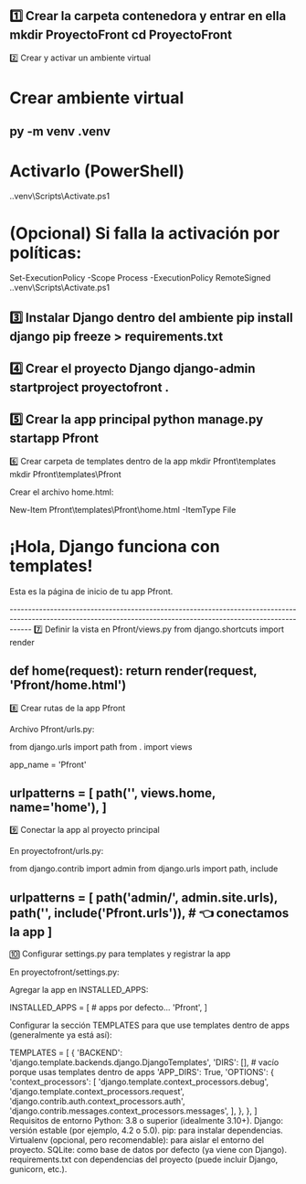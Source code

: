 1️⃣ Crear la carpeta contenedora y entrar en ella
mkdir ProyectoFront
cd ProyectoFront
------------------------------------------------------------------------------------------------------------------------------------------------------------------
2️⃣ Crear y activar un ambiente virtual
# Crear ambiente virtual
py -m venv .venv
------------------------------------------------------------------------------------------------------------------------------------------------------------------
# Activarlo (PowerShell)
.\.venv\Scripts\Activate.ps1

# (Opcional) Si falla la activación por políticas:
Set-ExecutionPolicy -Scope Process -ExecutionPolicy RemoteSigned
.\.venv\Scripts\Activate.ps1

3️⃣ Instalar Django dentro del ambiente
pip install django
pip freeze > requirements.txt
------------------------------------------------------------------------------------------------------------------------------------------------------------------
4️⃣ Crear el proyecto Django
django-admin startproject proyectofront .
------------------------------------------------------------------------------------------------------------------------------------------------------------------
5️⃣ Crear la app principal
python manage.py startapp Pfront
------------------------------------------------------------------------------------------------------------------------------------------------------------------
6️⃣ Crear carpeta de templates dentro de la app
mkdir Pfront\templates
mkdir Pfront\templates\Pfront

Crear el archivo home.html:

New-Item Pfront\templates\Pfront\home.html -ItemType File

<!DOCTYPE html>
<html lang="es">
<head>
  <meta charset="UTF-8">
  <title>Inicio ProyectoFront</title>
</head>
<body>
  <h1>¡Hola, Django funciona con templates!</h1>
  <p>Esta es la página de inicio de tu app Pfront.</p>
</body>
</html>
------------------------------------------------------------------------------------------------------------------------------------------------------------------
7️⃣ Definir la vista en Pfront/views.py
from django.shortcuts import render

def home(request):
    return render(request, 'Pfront/home.html')
------------------------------------------------------------------------------------------------------------------------------------------------------------------
8️⃣ Crear rutas de la app Pfront

Archivo Pfront/urls.py:

from django.urls import path
from . import views

app_name = 'Pfront'

urlpatterns = [
    path('', views.home, name='home'),
]
------------------------------------------------------------------------------------------------------------------------------------------------------------------
9️⃣ Conectar la app al proyecto principal

En proyectofront/urls.py:

from django.contrib import admin
from django.urls import path, include

urlpatterns = [
    path('admin/', admin.site.urls),
    path('', include('Pfront.urls')),  # 👈 conectamos la app
]
------------------------------------------------------------------------------------------------------------------------------------------------------------------
🔟 Configurar settings.py para templates y registrar la app

En proyectofront/settings.py:

Agregar la app en INSTALLED_APPS:

INSTALLED_APPS = [
    # apps por defecto...
    'Pfront',
]


Configurar la sección TEMPLATES para que use templates dentro de apps (generalmente ya está así):

TEMPLATES = [
    {
        'BACKEND': 'django.template.backends.django.DjangoTemplates',
        'DIRS': [],  # vacío porque usas templates dentro de apps
        'APP_DIRS': True,
        'OPTIONS': {
            'context_processors': [
                'django.template.context_processors.debug',
                'django.template.context_processors.request',
                'django.contrib.auth.context_processors.auth',
                'django.contrib.messages.context_processors.messages',
            ],
        },
    },
]
Requisitos de entorno
Python: 3.8 o superior (idealmente 3.10+).
Django: versión estable (por ejemplo, 4.2 o 5.0).
pip: para instalar dependencias.
Virtualenv (opcional, pero recomendable): para aislar el entorno del proyecto.
SQLite: como base de datos por defecto (ya viene con Django).
requirements.txt con dependencias del proyecto (puede incluir Django, gunicorn, etc.).
